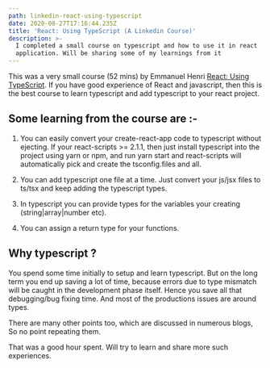 ```yaml
---
path: linkedin-react-using-typescript
date: 2020-08-27T17:16:44.235Z
title: 'React: Using TypeScript (A Linkedin Course)'
description: >-
  I completed a small course on typescript and how to use it in react
  application. Will be sharing some of my learnings from it
---
```

This was a very small course (52 mins) by Emmanuel Henri [React: Using TypeScript](https://www.linkedin.com/learning/react-using-typescript/create-web-apps-using-the-react-component-approach-with-typescript). If you have good experience of React and javascript, then this is the best course to learn typescript and add typescript to your react project.

## Some learning from the course are :-

1. You can easily convert your create-react-app code to typescript without ejecting. If your react-scripts >= 2.1.1, then just  install typescript into the project using yarn or npm, and run yarn start and react-scripts will automatically pick and create the tsconfig.files and all.

2. You can add typescript one file at a time. Just convert your js/jsx files to ts/tsx and keep adding the typescript types.

3. In typescript you can provide types for the variables your creating (string|array|number etc).

4. You can assign a return type for your functions.



## Why typescript ? 

You spend some time initially to setup and learn typescript. But on the long term you end up saving a lot of time, because errors due to type mismatch will be caught in the development phase itself. Hence you save all that debugging/bug fixing time. And most of the productions issues are around types.

There are many other points too, which are discussed in numerous blogs, So no point repeating them.



That was a good hour spent. Will try to learn and share more such experiences.